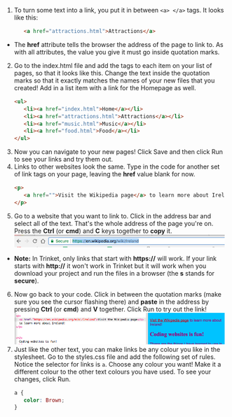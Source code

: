 1. To turn some text into a link, you put it in between `<a> </a>` tags. It looks like this: 
   ```html
      <a href="attractions.html">Attractions</a>
   ```
 * The **href** attribute tells the browser the address of the page to link to. As with all attributes, the value you give it must go inside quotation marks.
2. Go to the index.html file and add the tags to each item on your list of pages, so that it looks like this. Change the text inside the quotation marks so that it exactly matches the names of your new files that you created! Add in a list item with a link for the Homepage as well.
   ```html
   <ul>
      <li><a href="index.html">Home</a></li>
      <li><a href="attractions.html">Attractions</a></li>
      <li><a href="music.html">Music</a></li>
      <li><a href="food.html">Food</a></li>
   </ul>
   ```
3. Now you can navigate to your new pages! Click Save and then click Run to see your links and try them out.
4. Links to other websites look the same. Type in the code for another set of link tags on your page, leaving the **href** value blank for now. 
   ```html
   <p>
      <a href="">Visit the Wikipedia page</a> to learn more about Ireland!
   </p>
   ```
5. Go to a website that you want to link to. Click in the address bar and select all of the text. That's the whole address of the page you're on. Press the **Ctrl** \(or **cmd**\) and **C** keys together to **copy** it. ![](assets/addressBarWikiHttps.png)
 * **Note:** In Trinket, only links that start with **https://** will work. If your link starts with **http://** it won't work in Trinket but it will work when you download your project and run the files in a browser (the **s** stands for **secure**).
6. Now go back to your code. Click in between the quotation marks \(make sure you see the cursor flashing there\) and **paste** in the address by pressing **Ctrl** \(or **cmd**\) and **V** together. Click Run to try out the link! ![](assets/tktHttpsLink.png)
7. Just like the other text, you can make links be any colour you like in the stylesheet. Go to the styles.css file and add the following set of rules. Notice the selector for links is `a`. Choose any colour you want! Make it a different colour to the other text colours you have used. To see your changes, click Run.
   ```css
   a {
      color: Brown;
   }
   ```
